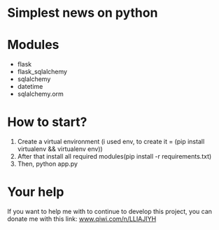 # Simplest news on python

# Modules

* flask
* flask_sqlalchemy
* sqlalchemy
* datetime
* sqlalchemy.orm


# How to start?
1. Create a virtual environment (i used env, to create it = (pip install virtualenv && virtualenv env))
2. After that install all required modules(pip install -r requirements.txt)
3. Then, python app.py
# Your help
If you want to help me with to continue to develop this project, you can donate me with this link:
www.qiwi.com/n/LLIAJIYH
